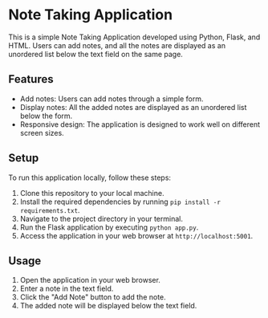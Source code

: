 # Note Taking Application

This is a simple Note Taking Application developed using Python, Flask, and HTML. Users can add notes, and all the notes are displayed as an unordered list below the text field on the same page.

## Features

- Add notes: Users can add notes through a simple form.
- Display notes: All the added notes are displayed as an unordered list below the form.
- Responsive design: The application is designed to work well on different screen sizes.

## Setup

To run this application locally, follow these steps:

1. Clone this repository to your local machine.
2. Install the required dependencies by running `pip install -r requirements.txt`.
3. Navigate to the project directory in your terminal.
4. Run the Flask application by executing `python app.py`.
5. Access the application in your web browser at `http://localhost:5001`.

## Usage

1. Open the application in your web browser.
2. Enter a note in the text field.
3. Click the "Add Note" button to add the note.
4. The added note will be displayed below the text field.

